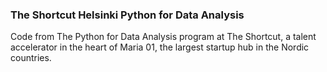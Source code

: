 ### The Shortcut Helsinki Python for Data Analysis
Code from The Python for Data Analysis program at The Shortcut, a talent accelerator in the heart of Maria 01, the largest startup hub in the Nordic countries. 
